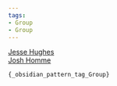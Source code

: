 ```yaml
---
tags:
- Group
- Group
---
```

   
[Jesse Hughes](/not_created.md)   
[Josh Homme](./Josh%20Homme.md)   
   
`{_obsidian_pattern_tag_Group}`